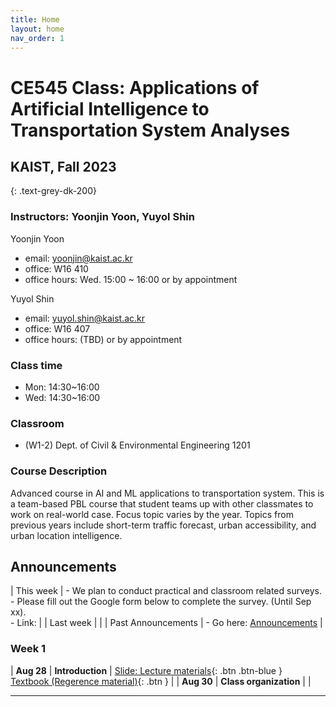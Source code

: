 ```yaml
---
title: Home
layout: home
nav_order: 1
---
```


# **CE545 Class: 	Applications of Artificial Intelligence to Transportation System Analyses**

## KAIST, Fall 2023
{: .text-grey-dk-200}


### Instructors: Yoonjin Yoon, Yuyol Shin


Yoonjin Yoon
- email: yoonjin@kaist.ac.kr
- office: W16 410
- office hours: Wed. 15:00 ~ 16:00 or by appointment


Yuyol Shin
- email: yuyol.shin@kaist.ac.kr
- office: W16 407
- office hours: (TBD) or by appointment


### Class time
 - Mon: 14:30~16:00
 - Wed: 14:30~16:00


### Classroom
  - (W1-2) Dept. of Civil & Environmental Engineering 1201



### Course	Description

Advanced course in AI and ML applications to transportation system. This is a team-based PBL course that student teams up with other classmates to work on real-world case. Focus topic varies by the year. Topics from previous years include short-term traffic forecast, urban accessibility, and urban location intelligence.



## Announcements

| This week            | - We plan to conduct practical and classroom related surveys. <br /> - Please fill out the Google form below to complete the survey. (Until Sep xx). <br /> - Link: |
| Last week            |  |
| Past Announcements   | - Go here: [Announcements](https://gwanghwanseong.github.io/ce252-trial6/index6.html) |



### Week 1

| **Aug 28**     | **Introduction**             | [Slide: Lecture materials](){: .btn .btn-blue } <br /> [Textbook (Regerence material)](){: .btn } |
| **Aug 30**     | **Class organization**       |   |




----

[^1]: [It can take up to 10 minutes for changes to your site to publish after you push the changes to GitHub](https://docs.github.com/en/pages/setting-up-a-github-pages-site-with-jekyll/creating-a-github-pages-site-with-jekyll#creating-your-site).

[Just the Docs]: https://just-the-docs.github.io/just-the-docs/
[GitHub Pages]: https://docs.github.com/en/pages
[README]: https://github.com/just-the-docs/just-the-docs-template/blob/main/README.md
[Jekyll]: https://jekyllrb.com
[GitHub Pages / Actions workflow]: https://github.blog/changelog/2022-07-27-github-pages-custom-github-actions-workflows-beta/
[use this template]: https://github.com/just-the-docs/just-the-docs-template/generate
